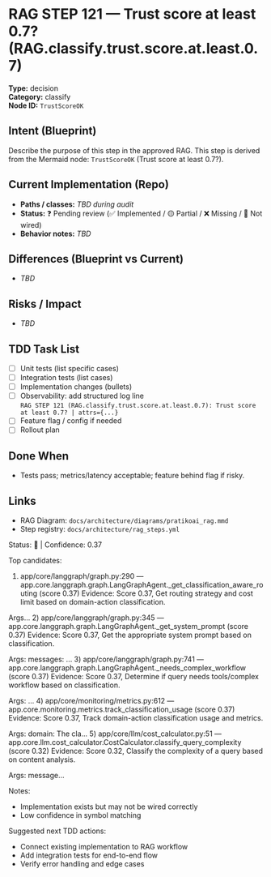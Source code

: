 # RAG STEP 121 — Trust score at least 0.7? (RAG.classify.trust.score.at.least.0.7)

**Type:** decision  
**Category:** classify  
**Node ID:** `TrustScoreOK`

## Intent (Blueprint)
Describe the purpose of this step in the approved RAG. This step is derived from the Mermaid node: `TrustScoreOK` (Trust score at least 0.7?).

## Current Implementation (Repo)
- **Paths / classes:** _TBD during audit_
- **Status:** ❓ Pending review (✅ Implemented / 🟡 Partial / ❌ Missing / 🔌 Not wired)
- **Behavior notes:** _TBD_

## Differences (Blueprint vs Current)
- _TBD_

## Risks / Impact
- _TBD_

## TDD Task List
- [ ] Unit tests (list specific cases)
- [ ] Integration tests (list cases)
- [ ] Implementation changes (bullets)
- [ ] Observability: add structured log line  
  `RAG STEP 121 (RAG.classify.trust.score.at.least.0.7): Trust score at least 0.7? | attrs={...}`
- [ ] Feature flag / config if needed
- [ ] Rollout plan

## Done When
- Tests pass; metrics/latency acceptable; feature behind flag if risky.

## Links
- RAG Diagram: `docs/architecture/diagrams/pratikoai_rag.mmd`
- Step registry: `docs/architecture/rag_steps.yml`


<!-- AUTO-AUDIT:BEGIN -->
Status: 🔌  |  Confidence: 0.37

Top candidates:
1) app/core/langgraph/graph.py:290 — app.core.langgraph.graph.LangGraphAgent._get_classification_aware_routing (score 0.37)
   Evidence: Score 0.37, Get routing strategy and cost limit based on domain-action classification.

Args...
2) app/core/langgraph/graph.py:345 — app.core.langgraph.graph.LangGraphAgent._get_system_prompt (score 0.37)
   Evidence: Score 0.37, Get the appropriate system prompt based on classification.

Args:
    messages: ...
3) app/core/langgraph/graph.py:741 — app.core.langgraph.graph.LangGraphAgent._needs_complex_workflow (score 0.37)
   Evidence: Score 0.37, Determine if query needs tools/complex workflow based on classification.

Args:
...
4) app/core/monitoring/metrics.py:612 — app.core.monitoring.metrics.track_classification_usage (score 0.37)
   Evidence: Score 0.37, Track domain-action classification usage and metrics.

Args:
    domain: The cla...
5) app/core/llm/cost_calculator.py:51 — app.core.llm.cost_calculator.CostCalculator.classify_query_complexity (score 0.32)
   Evidence: Score 0.32, Classify the complexity of a query based on content analysis.

Args:
    message...

Notes:
- Implementation exists but may not be wired correctly
- Low confidence in symbol matching

Suggested next TDD actions:
- Connect existing implementation to RAG workflow
- Add integration tests for end-to-end flow
- Verify error handling and edge cases
<!-- AUTO-AUDIT:END -->